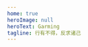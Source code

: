 ```yaml
---
home: true
heroImage: null
heroText: Garming
tagline: 行有不得，反求诸己
---
```


<!-- 参考博客：https://gitee.com/zoomze/vuepress-blog -->
